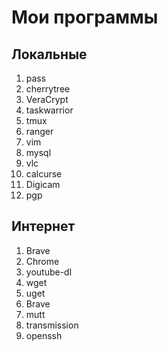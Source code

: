 # Мои программы
## Локальные
1. pass
2. cherrytree
3. VeraCrypt
4. taskwarrior
5. tmux
6. ranger
7. vim
8. mysql
9. vlc
10. calcurse
11. Digicam
12. pgp 
## Интернет
1. Brave
2. Chrome
3. youtube-dl
4. wget
5. uget
6. Brave
7. mutt
8. transmission
9. openssh 


